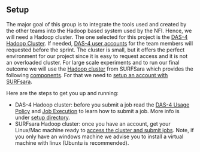 Setup
-----

The major goal of this group is to integrate the tools used and created by the other teams into the Hadoop
based system used by the NFI. Hence, we will need a Hadoop cluster. The one selected for this project is the
[DAS-4 Hadoop Cluster](http://www.cs.vu.nl/das4/hadoop.shtml). If needed, [DAS-4 user accounts](http://www.cs.vu.nl/das4/accounts.shtml)
for the team members will requested before the sprint. The cluster is small, but it offers the perfect
environment for our project since it is easy to request access and it is not an overloaded cluster.
For large scale experiments and to run our final outcome we will use the
[Hadoop cluster](https://userinfo.surfsara.nl/systems/hadoop/description) from SURFSara which provides the
following [components](https://userinfo.surfsara.nl/systems/hadoop/software). For that we need to
[setup an account with SURFsara](https://userinfo.surfsara.nl/systems/hadoop/obtaining-account).

Here are the steps to get you up and running:
* DAS-4 Hadoop cluster: before you submit a job read the [DAS-4 Usage Policy](http://www.cs.vu.nl/das4/usage.shtml)
and [Job Execution](http://www.cs.vu.nl/das4/jobs.shtml) to learn how to submit a job. More info is under
[setup directory](https://github.com/NLeSC/Sherlock/blob/master/topics/data_tools_integration/setup). 
* SURFsara Hadoop cluster: once you have an account, get your Linux/Mac machine ready to
[access the cluster and submit jobs](https://userinfo.surfsara.nl/systems/hadoop/usage). Note, if you
only have an windows machine we advise you to install a virtual machine with linux (Ubuntu is recommended).

